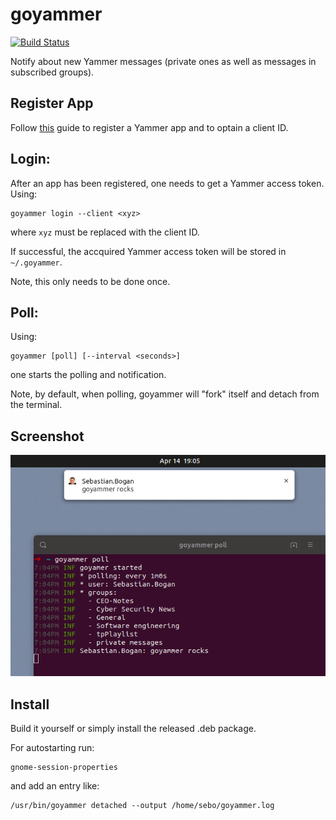 # goyammer

[![Build Status](https://travis-ci.com/seboghpub/goyammer.svg?branch=master)](https://travis-ci.com/seboghpub/goyammer)

Notify about new Yammer messages (private ones as well as messages in subscribed
groups).

## Register App

Follow [this] guide to register a Yammer app and to optain a client ID.

## Login:

After an app has been registered, one needs to get a Yammer access token. Using:

~~~ {.bash}
goyammer login --client <xyz>
~~~

where `xyz` must be replaced with the client ID.

If successful, the accquired Yammer access token will be stored in
`~/.goyammer`.

Note, this only needs to be done once.

## Poll:

Using:

~~~ {.bash}
goyammer [poll] [--interval <seconds>]
~~~

one starts the polling and notification. 

Note, by default, when polling, goyammer will "fork" itself and detach from the terminal.

## Screenshot

![goyammer]

  [this]: https://developer.yammer.com/docs/app-registration
  [goyammer]: screenshot.png

## Install

Build it yourself or simply install the released .deb package.

For autostarting run:

```
gnome-session-properties
```

and add an entry like:

```
/usr/bin/goyammer detached --output /home/sebo/goyammer.log
```
